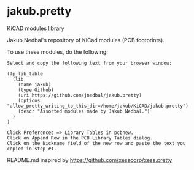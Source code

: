 jakub.pretty
============

KiCAD modules library

Jakub Nedbal's repository of KiCad modules (PCB footprints).

To use these modules, do the following:

    Select and copy the following text from your browser window:

    (fp_lib_table
      (lib
        (name jakub)
        (type Github)
        (uri https://github.com/jnedbal/jakub.pretty)
        (options "allow_pretty_writing_to_this_dir=/home/jakub/KiCAD/jakub.pretty")
        (descr "Assorted modules made by Jakub Nedbal.")
      )
    )

    Click Preferences => Library Tables in pcbnew.
    Click on Append Row in the PCB Library Tables dialog.
    Click on the Nickname field of the new row and paste the text you copied in step #1.

README.md inspired by https://github.com/xesscorp/xess.pretty
